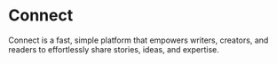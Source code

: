 # Connect
Connect is a fast, simple platform that empowers writers, creators, and readers to effortlessly share stories, ideas, and expertise.
